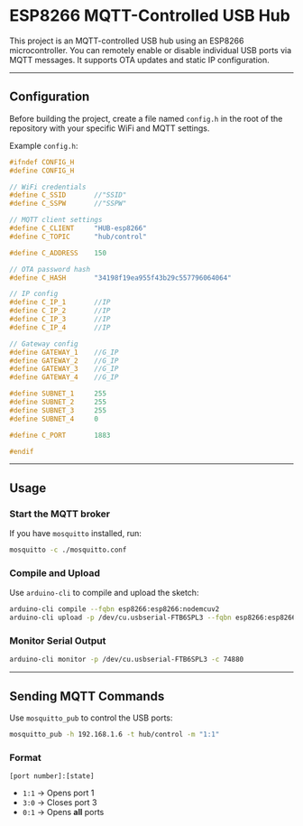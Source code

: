 # ESP8266 MQTT-Controlled USB Hub

This project is an MQTT-controlled USB hub using an ESP8266 microcontroller. You can remotely enable or disable individual USB ports via MQTT messages. It supports OTA updates and static IP configuration.

---

## Configuration

Before building the project, create a file named `config.h` in the root of the repository with your specific WiFi and MQTT settings.

Example `config.h`:

```cpp
#ifndef CONFIG_H
#define CONFIG_H

// WiFi credentials
#define C_SSID       //"SSID"
#define C_SSPW       //"SSPW"

// MQTT client settings
#define C_CLIENT     "HUB-esp8266"
#define C_TOPIC      "hub/control"

#define C_ADDRESS    150

// OTA password hash
#define C_HASH       "34198f19ea955f43b29c557796064064"

// IP config
#define C_IP_1       //IP
#define C_IP_2       //IP
#define C_IP_3       //IP
#define C_IP_4       //IP

// Gateway config
#define GATEWAY_1    //G_IP
#define GATEWAY_2    //G_IP
#define GATEWAY_3    //G_IP
#define GATEWAY_4    //G_IP

#define SUBNET_1     255
#define SUBNET_2     255
#define SUBNET_3     255
#define SUBNET_4     0

#define C_PORT       1883

#endif
```

---

## Usage

### Start the MQTT broker

If you have `mosquitto` installed, run:

```bash
mosquitto -c ./mosquitto.conf
```

### Compile and Upload

Use `arduino-cli` to compile and upload the sketch:

```bash
arduino-cli compile --fqbn esp8266:esp8266:nodemcuv2
arduino-cli upload -p /dev/cu.usbserial-FTB6SPL3 --fqbn esp8266:esp8266:nodemcuv2
```

### Monitor Serial Output

```bash
arduino-cli monitor -p /dev/cu.usbserial-FTB6SPL3 -c 74880
```

---

## Sending MQTT Commands

Use `mosquitto_pub` to control the USB ports:

```bash
mosquitto_pub -h 192.168.1.6 -t hub/control -m "1:1"
```

### Format

```
[port number]:[state]
```

- `1:1` → Opens port 1  
- `3:0` → Closes port 3  
- `0:1` → Opens **all** ports
